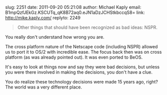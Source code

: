 slug:    2251
date:    2011-09-20 05:21:08
author:  Michael Kaply
email:   B1mpQzfJEkGz.KSCUTq_qK8B72aq0.eJN1aDzJCHStkbccqS8=
link:     http://mike.kaply.com/
replyto: 2249

> Other things that should have been recognized as bad ideas: NSPR.

You really don't understand how wrong you are.

The cross platform nature of the Netscape code (including NSPR)
allowed us to port it to OS/2 with incredible ease. The focus back
then was on cross platform (as was already pointed out). It was even
ported to BeOS.

It's easy to look at things now and say they were bad decisions, but
unless you were there involved in making the decisions, you don't have
a clue.

You do realize these technology decisions were made 15 years ago,
right? The world was a very different place.
